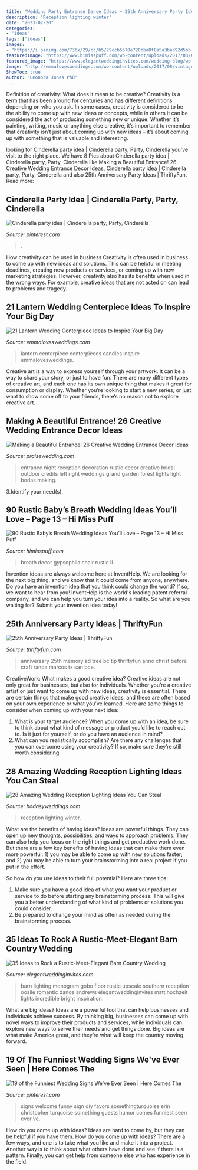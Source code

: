 ```yaml
---
title: "Wedding Party Entrance Dance Ideas ~ 25th Anniversary Party Ideas"
description: "Reception lighting winter"
date: "2023-02-20"
categories:
- "ideas"
tags: ["ideas"]
images:
- "https://i.pinimg.com/736x/29/cc/b5/29ccb5670e720bba8f8a5a3bad92d5bb--cinderella-party.jpg"
featuredImage: "https://www.himisspuff.com/wp-content/uploads/2017/03/Gypsophila-Wedding-Chair-Decor.jpg"
featured_image: "https://www.elegantweddinginvites.com/wedding-blog/wp-content/uploads/2020/10/amazing-wedding-lighting-ideas-for-barn-wedding-dance-floor.jpg"
image: "http://emmalovesweddings.com/wp-content/uploads/2017/08/vintage-wedding-centerpiece-ideas-with-lantern-and-candles.jpg"
ShowToc: true
author: "Leonora Jones PhD"
---
```



Definition of creativity: What does it mean to be creative?
Creativity is a term that has been around for centuries and has different definitions depending on who you ask. In some cases, creativity is considered to be the ability to come up with new ideas or concepts, while in others it can be considered the act of producing something new or unique. Whether it’s painting, writing, music or anything else creative, it’s important to remember that creativity isn’t just about coming up with new ideas – it’s about coming up with something that is valuable and interesting.

	

		
looking for Cinderella party idea | Cinderella party, Party, Cinderella you've visit to the right place. We have 8 Pics about Cinderella party idea | Cinderella party, Party, Cinderella like Making a Beautiful Entrance! 26 Creative Wedding Entrance Decor Ideas, Cinderella party idea | Cinderella party, Party, Cinderella and also 25th Anniversary Party Ideas | ThriftyFun. Read more:
		
    
## Cinderella Party Idea | Cinderella Party, Party, Cinderella

<img loading=lazy src="https://i.pinimg.com/736x/29/cc/b5/29ccb5670e720bba8f8a5a3bad92d5bb--cinderella-party.jpg" onerror="this.onerror=null;this.src='https://tse2.mm.bing.net/th?id=OIP.9GxRwUJN6jgIcrh9xLs6DQHaNK&amp;pid=15.1';" alt="Cinderella party idea | Cinderella party, Party, Cinderella">

_Source: pinterest.com_

>. 

	

How creativity can be used in business
Creativity is often used in business to come up with new ideas and solutions. This can be helpful in meeting deadlines, creating new products or services, or coming up with new marketing strategies. However, creativity also has its benefits when used in the wrong ways. For example, creative ideas that are not acted on can lead to problems and tragedy.

    
## 21 Lantern Wedding Centerpiece Ideas To Inspire Your Big Day

<img loading=lazy src="http://emmalovesweddings.com/wp-content/uploads/2017/08/vintage-wedding-centerpiece-ideas-with-lantern-and-candles.jpg" onerror="this.onerror=null;this.src='https://tse1.mm.bing.net/th?id=OIP.Eq8xctou3JZK1tda_Vd7EwHaLH&amp;pid=15.1';" alt="21 Lantern Wedding Centerpiece Ideas to Inspire Your Big Day">

_Source: emmalovesweddings.com_

>lantern centerpiece centerpieces candles inspire emmalovesweddings. 

	

Creative art is a way to express yourself through your artwork. It can be a way to share your story, or just to have fun. There are many different types of creative art, and each one has its own unique thing that makes it great for consumption or display. Whether you’re looking to start a new series, or just want to show some off to your friends, there’s no reason not to explore creative art.

    
## Making A Beautiful Entrance! 26 Creative Wedding Entrance Decor Ideas

<img loading=lazy src="http://www.praisewedding.com/wp-content/uploads/2015/02/entrance03-nightreception.jpg" onerror="this.onerror=null;this.src='https://tse2.mm.bing.net/th?id=OIP.MawpLwAEnnF01fHfnHAKSgHaQG&amp;pid=15.1';" alt="Making a Beautiful Entrance! 26 Creative Wedding Entrance Decor Ideas">

_Source: praisewedding.com_

>entrance night reception decoration rustic decor creative bridal outdoor credits left right weddings grand garden forest lights light bodas making. 

	

3.Identify your need(s).

    
## 90 Rustic Baby’s Breath Wedding Ideas You’ll Love – Page 13 – Hi Miss Puff

<img loading=lazy src="https://www.himisspuff.com/wp-content/uploads/2017/03/Gypsophila-Wedding-Chair-Decor.jpg" onerror="this.onerror=null;this.src='https://tse4.mm.bing.net/th?id=OIP.S7QQ6I9qv4agyjswp7o-nAHaLG&amp;pid=15.1';" alt="90 Rustic Baby’s Breath Wedding Ideas You’ll Love – Page 13 – Hi Miss Puff">

_Source: himisspuff.com_

>breath decor gypsophila chair rustic ll. 

	

Invention ideas are always welcome here at InventHelp. We are looking for the next big thing, and we know that it could come from anyone, anywhere. Do you have an invention idea that you think could change the world? If so, we want to hear from you! InventHelp is the world's leading patent referral company, and we can help you turn your idea into a reality. So what are you waiting for? Submit your invention idea today!

    
## 25th Anniversary Party Ideas | ThriftyFun

<img loading=lazy src="https://img.thrfun.com/img/003/237/memorytree2_l.jpg" onerror="this.onerror=null;this.src='https://tse4.mm.bing.net/th?id=OIP.J5vKZ4D_9nKikcJH1wBDrgHaKu&amp;pid=15.1';" alt="25th Anniversary Party Ideas | ThriftyFun">

_Source: thriftyfun.com_

>anniversary 25th memory ad tree bc tip thriftyfun anno christ before craft randa marcos tx san bce. 

	

CreativeWork: What makes a good creative idea?
Creative ideas are not only great for businesses, but also for individuals. Whether you’re a creative artist or just want to come up with new ideas, creativity is essential. There are certain things that make good creative ideas, and these are often based on your own experience or what you’ve learned. Here are some things to consider when coming up with your next idea: 
1) What is your target audience? When you come up with an idea, be sure to think about what kind of message or product you’d like to reach out to. Is it just for yourself, or do you have an audience in mind? 
2) What can you realistically accomplish? Are there any challenges that you can overcome using your creativity? If so, make sure they’re still worth considering.

    
## 28 Amazing Wedding Reception Lighting Ideas You Can Steal

<img loading=lazy src="https://bodasyweddings.com/wp-content/uploads/2018/01/winter-wedding.jpg" onerror="this.onerror=null;this.src='https://tse2.mm.bing.net/th?id=OIP.gEcxy8HueJXJGArJg2icjwHaLH&amp;pid=15.1';" alt="28 Amazing Wedding Reception Lighting Ideas You Can Steal">

_Source: bodasyweddings.com_

>reception lighting winter. 

	

What are the benefits of having ideas?
Ideas are powerful things. They can open up new thoughts, possibilities, and ways to approach problems. They can also help you focus on the right things and get productive work done.
But there are a few key benefits of having ideas that can make them even more powerful: 1) you may be able to come up with new solutions faster; and 2) you may be able to turn your brainstorming into a real project if you put in the effort.

So how do you use ideas to their full potential? Here are three tips: 
1) Make sure you have a good idea of what you want your product or service to do before starting any brainstorming process. This will give you a better understanding of what kind of problems or solutions you could consider. 
2) Be prepared to change your mind as often as needed during the brainstorming process.

    
## 35 Ideas To Rock A Rustic-Meet-Elegant Barn Country Wedding

<img loading=lazy src="https://www.elegantweddinginvites.com/wedding-blog/wp-content/uploads/2020/10/amazing-wedding-lighting-ideas-for-barn-wedding-dance-floor.jpg" onerror="this.onerror=null;this.src='https://tse3.mm.bing.net/th?id=OIP.WouDCdsXzkP0RkyX0KRWSgHaLH&amp;pid=15.1';" alt="35 Ideas to Rock a Rustic-Meet-Elegant Barn Country Wedding">

_Source: elegantweddinginvites.com_

>barn lighting monogram gobo floor rustic upscale southern reception oosile romantic dance andrews elegantweddinginvites matt hochzeit lights incredible bright inspiration. 

	

What are big ideas?
Ideas are a powerful tool that can help businesses and individuals achieve success. By thinking big, businesses can come up with novel ways to improve their products and services, while individuals can explore new ways to serve their needs and get things done. Big ideas are what make America great, and they’re what will keep the country moving forward.

    
## 19 Of The Funniest Wedding Signs We&#039;ve Ever Seen | Here Comes The

<img loading=lazy src="https://i.pinimg.com/736x/ea/07/d6/ea07d67c03067abc24bf169f39fd0e96.jpg" onerror="this.onerror=null;this.src='https://tse1.mm.bing.net/th?id=OIP.1floFqvOdnmlY_XypzlqDgHaLH&amp;pid=15.1';" alt="19 of the Funniest Wedding Signs We&#039;ve Ever Seen | Here Comes The">

_Source: pinterest.com_

>signs welcome funny sign diy favors somethingturquoise erin christopher turquoise something guests humor comes funniest seen ever ve. 

	

How do you come up with ideas?
Ideas are hard to come by, but they can be helpful if you have them. How do you come up with ideas? There are a few ways, and one is to take what you like and make it into a project. Another way is to think about what others have done and see if there is a pattern. Finally, you can get help from someone else who has experience in the field.

